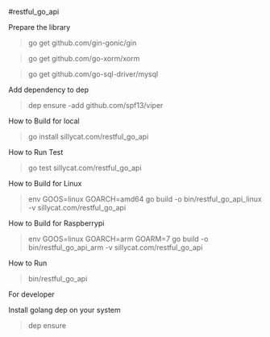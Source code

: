 #restful_go_api

Prepare the library

>go get github.com/gin-gonic/gin

>go get github.com/go-xorm/xorm

>go get github.com/go-sql-driver/mysql

Add dependency to dep

>dep ensure -add github.com/spf13/viper

How to Build for local

>go install sillycat.com/restful_go_api

How to Run Test

>go test sillycat.com/restful_go_api

How to Build for Linux

>env GOOS=linux GOARCH=amd64 go build -o bin/restful_go_api_linux -v sillycat.com/restful_go_api

How to Build for Raspberrypi

>env GOOS=linux GOARCH=arm GOARM=7 go build -o bin/restful_go_api_arm -v sillycat.com/restful_go_api

How to Run

>bin/restful_go_api

For developer

Install golang dep on your system

>dep ensure